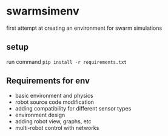 # swarmsimenv
first attempt at creating an environment for swarm simulations
## setup
run command
```pip install -r requirements.txt```

## Requirements for env
- basic environment and physics
- robot source code modification
- adding compatibility for different sensor types
- environment design
- adding robot view, graphs, etc
- multi-robot control with networks
